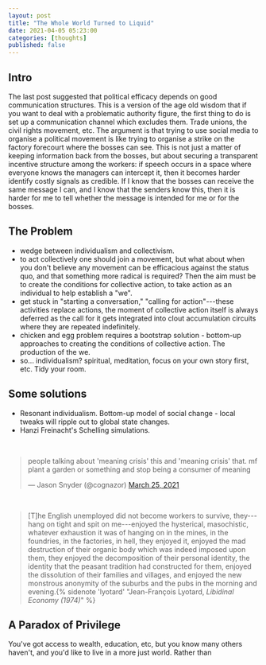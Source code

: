 ```yaml
---
layout: post
title: "The Whole World Turned to Liquid"
date: 2021-04-05 05:23:00
categories: [thoughts]
published: false
---
```


## Intro

The last post suggested that political efficacy depends on good communication structures. This is a version of the age old wisdom that if you want to deal with a problematic authority figure, the first thing to do is set up a communication channel which excludes them. Trade unions, the civil rights movement, etc. The argument is that trying to use social media to organise a political movement is like trying to organise a strike on the factory forecourt where the bosses can see. This is not just a matter of keeping information back from the bosses, but about securing a transparent incentive structure among the workers: if speech occurs in a space where everyone knows the managers can intercept it, then it becomes harder identify costly signals as credible. If I know that the bosses can receive the same message I can, and I know that the senders know this, then it is harder for me to tell whether the message is intended for me or for the bosses.

## The Problem

- wedge between individualism and collectivism.
- to act collectively one should join a movement, but what about when you don't believe any movement can be efficacious against the status quo, and that something more radical is required? Then the aim must be to create the conditions for collective action, to take action as an individual to help establish a "we".
- get stuck in "starting a conversation," "calling for action"---these activities replace actions, the moment of collective action itself is always deferred as the call for it gets integrated into clout accumulation circuits where they are repeated indefinitely.
- chicken and egg problem requires a bootstrap solution - bottom-up approaches to creating the conditions of collective action. The production of the we.
- so... individualism? spiritual, meditation, focus on your own story first, etc. Tidy your room.

## Some solutions

- Resonant individualism. Bottom-up model of social change - local tweaks will ripple out to global state changes.
- Hanzi Freinacht's Schelling simulations.

<br />
<blockquote class="twitter-tweet"><p lang="en" dir="ltr">people talking about &#39;meaning crisis&#39; this and &#39;meaning crisis&#39; that. mf plant a garden or something and stop being a consumer of meaning</p>&mdash; Jason Snyder (@cognazor) <a href="https://twitter.com/cognazor/status/1375076047172014083?ref_src=twsrc%5Etfw">March 25, 2021</a></blockquote> <script async src="https://platform.twitter.com/widgets.js" charset="utf-8"></script>
<br />



> [T]he English unemployed did not become workers to survive, they---hang on tight and spit on me---­enjoyed the hysterical, masochistic, whatever exhaustion it was of hanging on in the mines, in the foundries, in the factories, in hell, they enjoyed it, enjoyed the mad destruction of their organic body which was indeed imposed upon them, they enjoyed the decomposition of their personal identity, the identity that the peasant tradition had constructed for them, enjoyed the dissolution of their families and villages, and enjoyed the new monstrous anonymity of the suburbs and the pubs in the morning and evening.{% sidenote 'lyotard' "Jean-François Lyotard, _Libidinal Economy (1974)_" %}

## A Paradox of Privilege

You've got access to wealth, education, etc, but you know many others haven't, and you'd like to live in a more just world. Rather than

